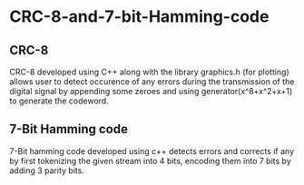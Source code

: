 # CRC-8-and-7-bit-Hamming-code

<h2> CRC-8 </h2>
CRC-8 developed using C++ along with the library graphics.h (for plotting) allows user to detect occurence of any errors during the transmission of the digital signal by appending some zeroes and using generator(x^8+x^2+x+1) to generate the codeword.

<h2> 7-Bit Hamming code </h2>  
7-Bit hamming code developed using c++ detects errors and corrects if any by first tokenizing the given stream into 4 bits, encoding them into 7 bits by adding 3 parity bits.

